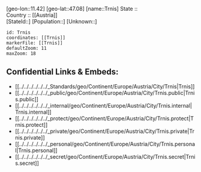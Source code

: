﻿---
location: [47.08,11.42] 
mapzoom: [7,12] 
mapmarker: city 
type: City
tags:
- geo/City


SpocWebEntityId: 34990
isDeleted: false
confidential: public

---
[geo-lon::11.42] 
[geo-lat::47.08] 
[name::Trnis] 
State ::  
Country :: [[Austria]]  
[StateId::] 
[Population::] 
[Unknown::] 


```leaflet
id: Trnis
coordinates: [[Trnis]] 
markerFile: [[Trnis]] 
defaultZoom: 11 
maxZoom: 18
```


## Confidential Links & Embeds: 
- [[../../../../../../_Standards/geo/Continent/Europe/Austria/City/Trnis|Trnis]] 
- [[../../../../../../_public/geo/Continent/Europe/Austria/City/Trnis.public|Trnis.public]] 
- [[../../../../../../_internal/geo/Continent/Europe/Austria/City/Trnis.internal|Trnis.internal]] 
- [[../../../../../../_protect/geo/Continent/Europe/Austria/City/Trnis.protect|Trnis.protect]] 
- [[../../../../../../_private/geo/Continent/Europe/Austria/City/Trnis.private|Trnis.private]] 
- [[../../../../../../_personal/geo/Continent/Europe/Austria/City/Trnis.personal|Trnis.personal]] 
- [[../../../../../../_secret/geo/Continent/Europe/Austria/City/Trnis.secret|Trnis.secret]] 
